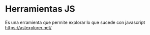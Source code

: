 # Herramientas JS

Es una erramienta que permite explorar lo que sucede con javascript
https://astexplorer.net/